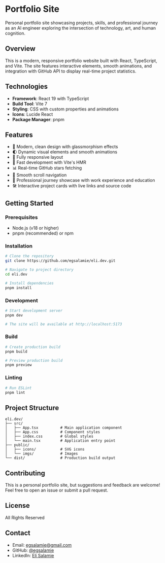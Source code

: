 # Portfolio Site

Personal portfolio site showcasing projects, skills, and professional journey as an AI engineer exploring the intersection of technology, art, and human cognition.

## Overview

This is a modern, responsive portfolio website built with React, TypeScript, and Vite. The site features interactive elements, smooth animations, and integration with GitHub API to display real-time project statistics.

## Technologies

- **Framework**: React 19 with TypeScript
- **Build Tool**: Vite 7
- **Styling**: CSS with custom properties and animations
- **Icons**: Lucide React
- **Package Manager**: pnpm

## Features

- 🎨 Modern, clean design with glassmorphism effects
- 🌓 Dynamic visual elements and smooth animations
- 📱 Fully responsive layout
- 🚀 Fast development with Vite's HMR
- 📊 Real-time GitHub stars fetching
- 🎯 Smooth scroll navigation
- 💼 Professional journey showcase with work experience and education
- 🛠 Interactive project cards with live links and source code

## Getting Started

### Prerequisites

- Node.js (v18 or higher)
- pnpm (recommended) or npm

### Installation

```bash
# Clone the repository
git clone https://github.com/egsalamie/eli.dev.git

# Navigate to project directory
cd eli.dev

# Install dependencies
pnpm install
```

### Development

```bash
# Start development server
pnpm dev

# The site will be available at http://localhost:5173
```

### Build

```bash
# Create production build
pnpm build

# Preview production build
pnpm preview
```

### Linting

```bash
# Run ESLint
pnpm lint
```

## Project Structure

```
eli.dev/
├── src/
│   ├── App.tsx          # Main application component
│   ├── App.css          # Component styles
│   ├── index.css        # Global styles
│   └── main.tsx         # Application entry point
├── public/
│   ├── icons/           # SVG icons
│   └── imgs/            # Images
└── dist/                # Production build output
```

## Contributing

This is a personal portfolio site, but suggestions and feedback are welcome! Feel free to open an issue or submit a pull request.

## License

All Rights Reserved

## Contact

- Email: egsalamie@gmail.com
- GitHub: [@egsalamie](https://github.com/egsalamie)
- LinkedIn: [Eli Salamie](https://linkedin.com/in/eli-salamie)

